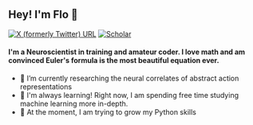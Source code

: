 
## Hey! I'm Flo 👋
[![X (formerly Twitter) URL](https://img.shields.io/twitter/follow/MartinezAddiego?color=1DA1F2&logo=twitter&label=twitter&style=square)](https://twitter.com/intent/user?user_id=1634597285026840577)
[![Scholar](https://img.shields.io/badge/🎓%20google%20scholar-4-0080ce?style=square)](https://scholar.google.com/citations?user=EQgT-_8AAAAJ&hl=en&oi=ao)

#### I'm a Neuroscientist in training and amateur coder. I love math and am convinced Euler's formula is the most beautiful equation ever. 

- 🔭 I’m currently researching the neural correlates of abstract action representations
- 🌱 I'm always learning! Right now, I am spending free time studying machine learning more in-depth.
- 🧠 At the moment, I am trying to grow my Python skills
